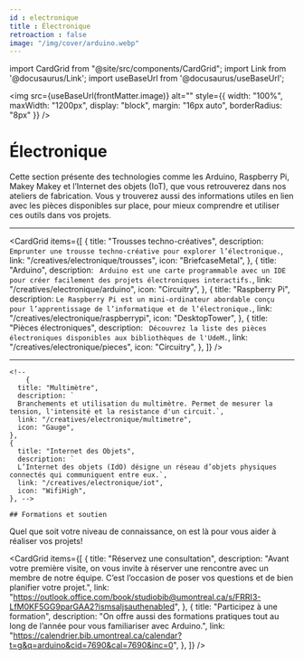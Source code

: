 ```yaml
---
id : electronique
title : Électronique
retroaction : false
image: "/img/cover/arduino.webp"
---
```


import CardGrid from "@site/src/components/CardGrid";
import Link from '@docusaurus/Link';
import useBaseUrl from '@docusaurus/useBaseUrl';

<img 
  src={useBaseUrl(frontMatter.image)} 
  alt=""
  style={{
    width: "100%",
    maxWidth: "1200px",
    display: "block",
    margin: "16px auto",
    borderRadius: "8px"
  }} 
/>

# Électronique

Cette section présente des technologies comme les Arduino, Raspberry Pi, Makey Makey et l’Internet des objets (IoT), que vous retrouverez dans nos ateliers de fabrication. Vous y trouverez aussi des informations utiles en lien avec les pièces disponibles sur place, pour mieux comprendre et utiliser ces outils dans vos projets.

---


<CardGrid
  items={[
      {
      title: "Trousses techno-créatives",
      description: `
      Emprunter une trousse techno-créative pour explorer l’électronique.`,
      link: "/creatives/electronique/trousses",
      icon: "BriefcaseMetal",
    },
    {
      title: "Arduino",
      description: `
      Arduino est une carte programmable avec un IDE pour créer facilement des projets électroniques interactifs.`,
      link: "/creatives/electronique/arduino",
      icon: "Circuitry",
    },
    {
      title: "Raspberry Pi",
      description: `Le Raspberry Pi est un mini-ordinateur abordable conçu pour l’apprentissage de l’informatique et de l’électronique.`,
      link: "/creatives/electronique/raspberrypi",
      icon: "DesktopTower",
    },
    {
      title: "Pièces électroniques",
      description: ` Découvrez la liste des pièces électroniques disponibles aux bibliothèques de l'UdeM.`,
      link: "/creatives/electronique/pieces",
      icon: "Circuitry",
    },
  ]}
/>

---

    <!-- 
        {
      title: "Multimètre",
      description: `
      Branchements et utilisation du multimètre. Permet de mesurer la tension, l'intensité et la resistance d'un circuit.`,
      link: "/creatives/electronique/multimetre",
      icon: "Gauge",
    },
    {
      title: "Internet des Objets",
      description: `
      L’Internet des objets (IdO) désigne un réseau d’objets physiques connectés qui communiquent entre eux.`,
      link: "/creatives/electronique/iot",
      icon: "WifiHigh",
    }, -->

    ## Formations et soutien

Quel que soit votre niveau de connaissance, on est là pour vous aider à réaliser vos projets!

<CardGrid
  items={[
    {
      title: "Réservez une consultation",
      description: "Avant votre première visite, on vous invite à réserver une rencontre avec un membre de notre équipe. C’est l’occasion de poser vos questions et de bien planifier votre projet.",
      link: "https://outlook.office.com/book/studiobib@umontreal.ca/s/FRRI3-LfM0KF5GG9parGAA2?ismsaljsauthenabled",
    },
    {
      title: "Participez à une formation",
      description: "On offre aussi des formations pratiques tout au long de l’année pour vous familiariser avec Arduino.",
      link: "https://calendrier.bib.umontreal.ca/calendar?t=g&q=arduino&cid=7690&cal=7690&inc=0",
    },
  ]}
/>
